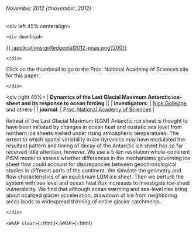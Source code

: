 ###### November 2012 {#november_2012}

\<div left 45% centeralign\>

```{=html}
<div download>
```
[{{
:applications:golledgeetal2012-pnas.png?200}}](http://www.pnas.org/content/early/2012/09/10/1205385109.abstract)

```{=html}
</div>
```
Click on the thumbnail to go to the Proc. National Academy of Sciences
site for this paper.

```{=html}
</div>
```
\<div right 45%\> \| **Dynamics of the Last Glacial Maximum Antarctic
ice-sheet and its response to ocean forcing** \|\| \|
**investigators**: \| [Nick
Golledge](http://www.victoria.ac.nz/antarctic/about/staff/nick-golledge)
and others \| \| **journal**: \| [Proc. National Academy of
Sciences](http://www.pnas.org/) \|

Retreat of the Last Glacial Maximum (LGM) Antarctic ice sheet is thought
to have been initiated by changes in ocean heat and eustatic sea level
from northern ice sheets melted under rising atmospheric temperatures.
The extent to which spatial variability in ice dynamics may have
modulated the resultant pattern and timing of decay of the Antarctic ice
sheet has so far received little attention, however. We use a 5-km
resolution whole-continent PISM model to assess whether differences in
the mechanisms governing ice sheet flow could account for discrepancies
between geochronological studies in different parts of the continent. We
simulate the geometry and flow characteristics of an equilibrium LGM ice
sheet. Then we perturb the system with sea level and ocean heat flux
increases to investigate ice-sheet vulnerability. We find that although
ocean warming and sea-level rise bring about ocalized glacier
acceleration, drawdown of ice from neighboring areas leads to widespread
thinning of entire glacier catchments.

```{=html}
</div>
```
`<WRAP clear>`{=html}`</WRAP>`{=html}
